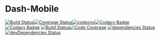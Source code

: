 # Dash-Mobile

[![Build Status](https://travis-ci.org/ArnaudFlaesch/Dash-Mobile.svg?branch=master)](https://travis-ci.org/ArnaudFlaesch/Dash-Mobile)[![Coverage Status](https://coveralls.io/repos/github/ArnaudFlaesch/Dash-Mobile/badge.svg?branch=master)](https://coveralls.io/github/ArnaudFlaesch/Dash-Mobile?branch=master)[![codecov](https://codecov.io/gh/ArnaudFlaesch/Dash-Mobile/branch/master/graph/badge.svg)](https://codecov.io/gh/ArnaudFlaesch/Dash-Mobile)[![Codacy Badge](https://api.codacy.com/project/badge/Grade/f26e122fb23e4480b3734552a1f563f3)](https://www.codacy.com/app/arnaudflaesch/Dash-Mobile?utm_source=github.com&amp;utm_medium=referral&amp;utm_content=ArnaudFlaesch/Dash-Mobile&amp;utm_campaign=Badge_Grade)[![Codacy Badge](https://api.codacy.com/project/badge/Coverage/f26e122fb23e4480b3734552a1f563f3)](https://www.codacy.com/app/arnaudflaesch/Dash-Mobile?utm_source=github.com&amp;utm_medium=referral&amp;utm_content=ArnaudFlaesch/Dash-Mobile&amp;utm_campaign=Badge_Coverage)
[![Build Status](https://scrutinizer-ci.com/g/ArnaudFlaesch/Dash-Mobile/badges/build.png?b=master)](https://scrutinizer-ci.com/g/ArnaudFlaesch/Dash-Mobile/build-status/master)[![Code Coverage](https://scrutinizer-ci.com/g/ArnaudFlaesch/Dash-Mobile/badges/coverage.png?b=master)](https://scrutinizer-ci.com/g/ArnaudFlaesch/Dash-Mobile/?branch=master)
[![dependencies Status](https://david-dm.org/ArnaudFlaesch/Dash-Mobile/status.svg)](https://david-dm.org/ArnaudFlaesch/Dash-Mobile)[![devDependencies Status](https://david-dm.org/ArnaudFlaesch/Dash-Mobile/dev-status.svg)](https://david-dm.org/ArnaudFlaesch/Dash-Mobile?type=dev)
